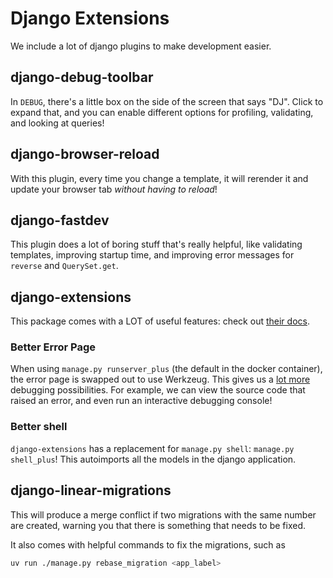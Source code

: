 # Django Extensions

We include a lot of django plugins to make development easier.

## django-debug-toolbar

In `DEBUG`, there's a little box on the side of the screen that says "DJ". Click
to expand that, and you can enable different options for profiling, validating,
and looking at queries!

## django-browser-reload

With this plugin, every time you change a template, it will rerender it and update your
browser tab *without having to reload*!

## django-fastdev

This plugin does a lot of boring stuff that's really helpful, like validating templates,
improving startup time, and improving error messages for `reverse` and `QuerySet.get`.

## django-extensions

This package comes with a LOT of useful features: check out [their docs](https://django-extensions.readthedocs.io/en/latest/).

### Better Error Page

When using `manage.py runserver_plus` (the default in the docker container), the error page
is swapped out to use Werkzeug. This gives us a [lot more](https://django-extensions.readthedocs.io/en/latest/runserver_plus.html#usage)
debugging possibilities. For example, we can view the source code that raised an
error, and even run an interactive debugging console!

### Better shell

`django-extensions` has a replacement for `manage.py shell`: `manage.py shell_plus`!
This autoimports all the models in the django application.

## django-linear-migrations

This will produce a merge conflict if two migrations with the same number are created,
warning you that there is something that needs to be fixed.

It also comes with helpful commands to fix the migrations, such as

```bash
uv run ./manage.py rebase_migration <app_label>
```

